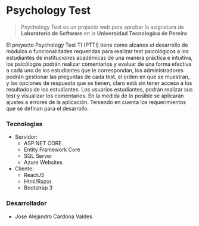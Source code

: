 # Psychology Test

> Psychology Test es un projecto web para aprobar la asignatura de **Laboratorio de Software** en la **Universidad Tecnologica de Pereira**

El proyecto Psychology Test TI (PTTI) tiene como alcance el desarrollo de módulos o funcionalidades requeridas para realizar test psicológicos a los estudiantes de instituciones académicas de una manera práctica e intuitiva, los psicólogos podrán realizar comentarios y evaluar de una forma efectiva a cada uno de los estudiantes que le correspondan, los administradores podrán gestionar las preguntas de cada test, el orden en que se muestran, y las opciones de respuesta que se tienen, claro está sin tener acceso a los resultados de los estudiantes. Los usuarios estudiantes, podrán realizar sus test y visualizar los comentarios.  En la medida de lo posible se aplicarán ajustes a errores de la aplicación. Teniendo en cuenta los requerimientos que se definan para el desarrollo.

### Tecnologias
- Servidor:
  - ASP.NET CORE
  - Entity Framework Core
  - SQL Server
  - Azure Websites
- Cliente:
  - ReactJS
  - Html/Razor
  - Bootstrap 3

### Desarrollador
- Jose Alejandro Cardona Valdes
